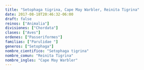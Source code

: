 ```yaml
---
title: "Setophaga tigrina, Cape May Warbler, Reinita Tigrina"
date: 2017-08-18T20:46:32-06:00
draft: false
reinos: ["Animalia"]
divisiones: ["Chordata"]
clases: ["Aves"]
ordenes: ["Passeriformes"]
familias: ["Parulidae "]
generos: ["Setophaga"]
nombre_cientifico: "Setophaga tigrina"
nombre_comun: "Reinita Tigrina"
nombre_ingles: "Cape May Warbler"
---
```


